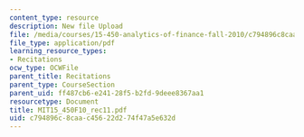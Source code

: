 ```yaml
---
content_type: resource
description: New file Upload
file: /media/courses/15-450-analytics-of-finance-fall-2010/c794896c8caac45622d274f47a5e632d_MIT15_450F10_rec11.pdf
file_type: application/pdf
learning_resource_types:
- Recitations
ocw_type: OCWFile
parent_title: Recitations
parent_type: CourseSection
parent_uid: ff487cb6-e241-28f5-b2fd-9deee8367aa1
resourcetype: Document
title: MIT15_450F10_rec11.pdf
uid: c794896c-8caa-c456-22d2-74f47a5e632d
---
```

